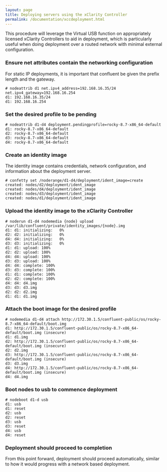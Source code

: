 ```yaml
---
layout: page
title: Deploying servers using the xClarity Controller
permalink: /documentation/xccdeployment.html
---
```


This procedure will leverage the Virtual USB function on appropriately licensed
xClarity Controllers to aid in deployment, which is particularly useful
when doing deployment over a routed network with minimal external configuration.

### Ensure net attributes contain the networking configuration

For static IP deployments, it is important that confluent be given the prefix
length and the gateway.

    # nodeattrib d1 net.ipv4_address=192.168.16.35/24 net.ipv4_gateway=192.168.16.254
    d1: 192.168.16.35/24
    d1: 192.168.16.254

### Set the desired profile to be pending

    # nodeattrib d1-d4 deployment.pendingprofile=rocky-8.7-x86_64-default
    d1: rocky-8.7-x86_64-default
    d2: rocky-8.7-x86_64-default
    d3: rocky-8.7-x86_64-default
    d4: rocky-8.7-x86_64-default

### Create an identity image

The identity image contains credentials, network configuration, and information
about the deployment server.

    # confetty set /noderange/d1-d4/deployment/ident_image=create
    created: nodes/d2/deployment/ident_image
    created: nodes/d4/deployment/ident_image
    created: nodes/d3/deployment/ident_image
    created: nodes/d1/deployment/ident_image

### Upload the identity image to the xClarity Controller

    # noderun d1-d4 nodemedia {node} upload /var/lib/confluent/private/identity_images/{node}.img
    d1: d1: initializing:   0%
    d2: d2: initializing:   0%
    d4: d4: initializing:   0%
    d3: d3: initializing:   0%
    d1: d1: upload: 100%
    d2: d2: upload: 100%
    d4: d4: upload: 100%
    d3: d3: upload: 100%
    d4: d4: complete: 100%
    d3: d3: complete: 100%
    d1: d1: complete: 100%
    d2: d2: complete: 100%
    d4: d4: d4.img
    d3: d3: d3.img
    d2: d2: d2.img
    d1: d1: d1.img

### Attach the boot image for the desired profile

    # nodemedia d1-d4 attach http://172.30.1.5/confluent-public/os/rocky-8.7-x86_64-default/boot.img
    d1: http://172.30.1.5/confluent-public/os/rocky-8.7-x86_64-default/boot.img (insecure)
    d1: d1.img
    d2: http://172.30.1.5/confluent-public/os/rocky-8.7-x86_64-default/boot.img (insecure)
    d2: d2.img
    d3: http://172.30.1.5/confluent-public/os/rocky-8.7-x86_64-default/boot.img (insecure)
    d3: d3.img
    d4: http://172.30.1.5/confluent-public/os/rocky-8.7-x86_64-default/boot.img (insecure)
    d4: d4.img

### Boot nodes to usb to commence deployment

    # nodeboot d1-d usb
    d1: usb
    d1: reset
    d2: usb
    d2: reset
    d3: usb
    d3: reset
    d4: usb
    d4: reset

### Deployment should proceed to completion

From this point forward, deployment should proceed automatically, similar to
how it would progress with a network based deployment.
